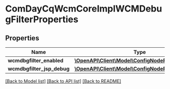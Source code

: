 # ComDayCqWcmCoreImplWCMDebugFilterProperties

## Properties
Name | Type | Description | Notes
------------ | ------------- | ------------- | -------------
**wcmdbgfilter_enabled** | [**\OpenAPI\Client\Model\ConfigNodePropertyBoolean**](ConfigNodePropertyBoolean.md) |  | [optional] 
**wcmdbgfilter_jsp_debug** | [**\OpenAPI\Client\Model\ConfigNodePropertyBoolean**](ConfigNodePropertyBoolean.md) |  | [optional] 

[[Back to Model list]](../README.md#documentation-for-models) [[Back to API list]](../README.md#documentation-for-api-endpoints) [[Back to README]](../README.md)


